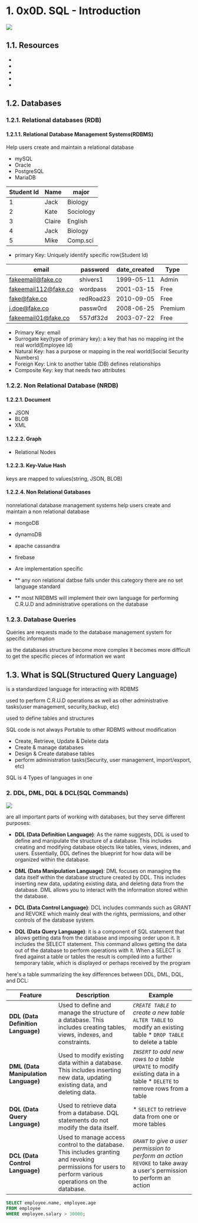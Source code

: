 # 1. 0x0D. SQL - Introduction

![](https://upload.wikimedia.org/wikipedia/commons/8/87/Sql_data_base_with_logo.png)

## 1.1. Resources

*
*
*
*
*

## 1.2. Databases

### 1.2.1. Relational databases (RDB)

#### 1.2.1.1. Relational Database Management Systems(RDBMS)

Help users create and maintain a relational database

* mySQL
* Oracle
* PostgreSQL
* MariaDB

| Student Id | Name   | major     |
| ---------- | ------ | --------- |
| 1          | Jack   | Biology   |
| 2          | Kate   | Sociology |
| 3          | Claire | English   |
| 4          | Jack   | Biology   |
| 5          | Mike   | Comp.sci  |

* primary Key: Uniquely identify specific row(Student Id)

| email                  | password  | date_created | Type    |
| ---------------------- | --------- | ------------ | ------- |
| <fakeemail@fake.co>    | shivers1  | 1999-05-11   | Admin   |
| <fakeemail112@fake.co> | wordpass  | 2001-03-15   | Free    |
| <fake@fake.co>         | redRoad23 | 2010-09-05   | Free    |
| <j.doe@fake.co>        | passw0rd  | 2008-06-25   | Premium |
| <fakeemail01@fake.co>  | 557df32d  | 2003-07-22   | Free    |

* Primary Key: email
* Surrogate key(type of primary key): a key that has no mapping int the real world(Employee Id)
* Natural Key: has a purpose or mapping in the real world(Social Security Numbers)
* Foreign Key: Link to another table (DB) defines relationships
* Composite Key: key that needs two attributes

### 1.2.2. Non Relational Database (NRDB)

#### 1.2.2.1. Document

* JSON
* BLOB
* XML

#### 1.2.2.2. Graph

* Relational Nodes

#### 1.2.2.3. Key-Value Hash

keys are mapped to values(string, JSON, BLOB)

#### 1.2.2.4. Non Relational Gatabases

nonrelational database management systems
help users create and maintain a non relational database
* mongoDB
* dynamoDB
* apache cassandra
* firebase

* Are implementation specific
* ** any non relational datbse falls under this category there are no set language standard
* ** most NRDBMS will implement their own language for performing C.R.U.D and administrative operations on the database

### 1.2.3. Database Queries

Queries are requests made to the database management system for specific information

as the databases structure become more complex  it becomes more difficult to get the specific pieces of information we  want

## 1.3. What is SQL(Structured Query Language)

is a standardized language for interacting with RDBMS

used to perform C.R.U.D operations as well as other administrative tasks(user management, security,backup, etc)

used to define tables and structures

SQL code is not always Portable to other RDBMS without modification

* Create, Retrieve, Update & Delete data
* Create & manage databases
* Design & Create database tables
* perform administration tasks(Security, user management, import/export, etc)

SQL is 4 Types of languages in one

### 2. DDL, DML, DQL & DCL(SQL Commands)

![](https://media.geeksforgeeks.org/wp-content/uploads/20210920153429/new.png)

are all important parts of working with databases, but they serve different purposes:

* **DDL (Data Definition Language)**:  As the name suggests, DDL is used to define and manipulate the structure of a database. This includes creating and modifying database objects like tables, views, indexes, and users.  Essentially, DDL defines the blueprint for how data will be organized within the database.

* **DML (Data Manipulation Language)**:  DML focuses on managing the data itself within the database structure created by DDL.  This includes inserting new data, updating existing data, and deleting data from the database.  DML allows you to interact with the information stored within the database.

* **DCL (Data Control Language)**: DCL includes commands such as GRANT and REVOKE which mainly deal with the rights, permissions, and other controls of the database system.

* **DQL (Data Query Language)**: it is a component of SQL statement that allows getting data from the database and imposing order upon it. It includes the SELECT statement.
This command allows getting the data out of the database to perform operations with it. When a SELECT is fired against a table or tables the result is compiled into a further temporary table, which is displayed or perhaps received by the program

here's a table summarizing the key differences between DDL, DML, DQL, and DCL:

| Feature                              | Description                                                                                                                                             | Example                                                                                                                  |
| ------------------------------------ | ------------------------------------------------------------------------------------------------------------------------------------------------------- | ------------------------------------------------------------------------------------------------------------------------ |
| **DDL (Data Definition Language)**   | Used to define and manage the structure of a database. This includes creating tables, views, indexes, and constraints.                                  | *`CREATE TABLE` to create a new table* `ALTER TABLE` to modify an existing table  * `DROP TABLE` to delete a table       |
| **DML (Data Manipulation Language)** | Used to modify existing data within a database. This includes inserting new data, updating existing data, and deleting data.                            | *`INSERT` to add new rows to a table* `UPDATE` to modify existing data in a table * `DELETE` to remove rows from a table |
| **DQL (Data Query Language)**        | Used to retrieve data from a database.  DQL statements do not modify the data itself.                                                                   | * `SELECT` to retrieve data from one or more tables                                                                      |
| **DCL (Data Control Language)**      | Used to manage access control to the database. This includes granting and revoking permissions for users to perform various operations on the database. | *`GRANT` to give a user permission to perform an action* `REVOKE` to take away a user's permission to perform an action  |

```SQL
SELECT employee.name, employee.age
FROM employee
WHERE employee.salary > 30000;
```
